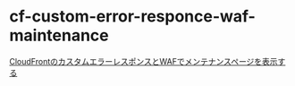 # cf-custom-error-responce-waf-maintenance

[CloudFrontのカスタムエラーレスポンスとWAFでメンテナンスページを表示する](https://go-to-k.hatenablog.com/entry/2021/08/14/022812)
